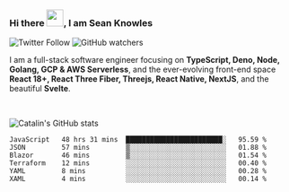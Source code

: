 ### Hi there <img src="https://raw.githubusercontent.com/MartinHeinz/MartinHeinz/master/wave.gif" width="30" />, I am Sean Knowles

![Twitter Follow](https://img.shields.io/twitter/follow/JuniorDEVed?style=social)  ![GitHub watchers](https://img.shields.io/github/watchers/JuniorDEVed/JuniorDEVed?style=social)

 I am a full-stack software engineer focusing on **TypeScript, Deno, Node, Golang, GCP & AWS Serverless**, and the ever-evolving front-end space **React 18+, React Three Fiber, Threejs, React Native, NextJS**, and the beautiful **Svelte**.
 
 <br>
 
 ![Catalin's GitHub stats](https://github-readme-stats.vercel.app/api?username=algoflows&theme=vue-dark)
 
 <!--START_SECTION:waka-->

```text
JavaScript   48 hrs 31 mins  ████████████████████████░   95.59 %
JSON         57 mins         ▒░░░░░░░░░░░░░░░░░░░░░░░░   01.88 %
Blazor       46 mins         ▒░░░░░░░░░░░░░░░░░░░░░░░░   01.54 %
Terraform    12 mins         ░░░░░░░░░░░░░░░░░░░░░░░░░   00.40 %
YAML         8 mins          ░░░░░░░░░░░░░░░░░░░░░░░░░   00.28 %
XAML         4 mins          ░░░░░░░░░░░░░░░░░░░░░░░░░   00.14 %
```

<!--END_SECTION:waka-->
